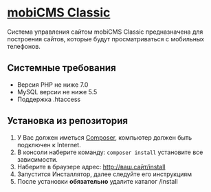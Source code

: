 # [mobiCMS Classic](http://mobicms.org)

Система управления сайтом mobiCMS Classic предназначена для построения сайтов, которые будут просматриваться с мобильных телефонов.

## Системные требования
- Версия PHP не ниже 7.0
- MySQL версии не ниже 5.5
- Поддержка .htaccess

## Установка из репозитория
1. У Вас должен иметься [Composer](https://getcomposer.org/), компьютер должен быть подключен к Internet.  
2. В консоли наберите команду:  `composer install` установите все зависимости.
3. Наберите в браузере адрес: http://ваш.сайт/install
4. Запустится Инсталлятор, далее следуйте его инструкциям
5. После установки **обязательно** удалите каталог /install
